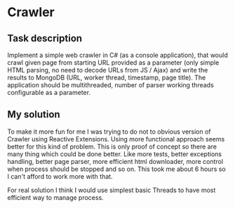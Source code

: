 # Crawler

## Task description
Implement a simple web crawler in C# (as a console application), that would crawl given page from starting URL provided as a parameter (only simple HTML parsing, no need to decode URLs from JS / Ajax) and write the results to MongoDB (URL, worker thread, timestamp, page title). The application should be multithreaded, number of parser working threads configurable as a parameter. 

## My solution
To make it more fun for me I was trying to do not to obvious version of Crawler using Reactive Extensions. Using more functional approach seems better for this kind of problem. This is only proof of concept so there are many thing which could be done better. Like more tests, better exceptions handling, better page parser, more efficient html downloader, more control when process should be stopped and so on. This took me about 6 hours so I can't afford to work more with that.

For real solution I think I would use simplest basic Threads to have most efficient way to manage process.


 
